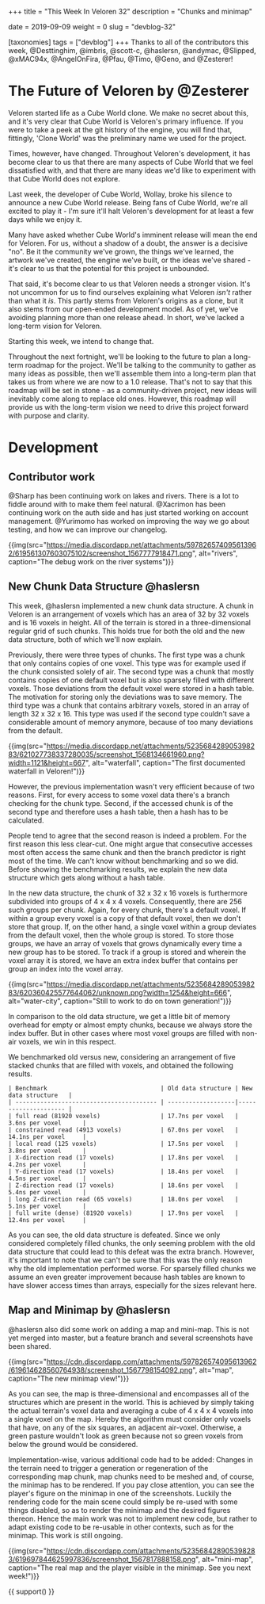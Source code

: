 +++
title = "This Week In Veloren 32"
description = "Chunks and minimap"

date = 2019-09-09
weight = 0
slug = "devblog-32"

[taxonomies]
tags = ["devblog"]
+++
Thanks to all of the contributors this week, @Desttinghim, @imbris, @scott-c, @haslersn, @andymac, @Slipped, @xMAC94x, @AngelOnFira, @Pfau, @Timo, @Geno, and @Zesterer!

# The Future of Veloren by @Zesterer

Veloren started life as a Cube World clone. We make no secret about this, and it's very clear that Cube World is Veloren's primary influence. If you were to take a peek at the git history of the engine, you will find that, fittingly, 'Clone World' was the preliminary name we used for the project.

Times, however, have changed. Throughout Veloren's development, it has become clear to us that there are many aspects of Cube World that we feel dissatisfied with, and that there are many ideas we'd like to experiment with that Cube World does not explore.

Last week, the developer of Cube World, Wollay, broke his silence to announce a new Cube World release. Being fans of Cube World, we're all excited to play it - I'm sure it'll halt Veloren's development for at least a few days while we enjoy it.

Many have asked whether Cube World's imminent release will mean the end for Veloren. For us, without a shadow of a doubt, the answer is a decisive "no". Be it the community we've grown, the things we've learned, the artwork we've created, the engine we've built, or the ideas we've shared - it's clear to us that the potential for this project is unbounded.

That said, it's become clear to us that Veloren needs a stronger vision. It's not uncommon for us to find ourselves explaining what Veloren *isn't* rather than what it *is*. This partly stems from Veloren's origins as a clone, but it also stems from our open-ended development model. As of yet, we've avoiding planning more than one release ahead. In short, we've lacked a long-term vision for Veloren.

Starting this week, we intend to change that.

Throughout the next fortnight, we'll be looking to the future to plan a long-term roadmap for the project. We'll be talking to the community to gather as many ideas as possible, then we'll assemble them into a long-term plan that takes us from where we are now to a 1.0 release. That's not to say that this roadmap will be set in stone - as a community-driven project, new ideas will inevitably come along to replace old ones. However, this roadmap will provide us with the long-term vision we need to drive this project forward with purpose and clarity.

# Development

## Contributor work

@Sharp has been continuing work on lakes and rivers. There is a lot to fiddle around with to make them feel natural. @Xacrimon has been continuing work on the auth side and has just started working on account management. @Yurimomo has worked on improving the way we go about testing, and how we can improve our changelog.

{{img(src="https://media.discordapp.net/attachments/597826574095613962/619561307603075102/screenshot_1567777918471.png", alt="rivers", caption="The debug work on the river systems")}}

## New Chunk Data Structure @haslersn

This week, @haslersn implemented a new chunk data structure. A chunk in Veloren is an arrangement of voxels which has an area of 32 by 32 voxels and is 16 voxels in height. All of the terrain is stored in a three-dimensional regular grid of such chunks. This holds true for both the old and the new data structure, both of which we'll now explain.

Previously, there were three types of chunks. The first type was a chunk that only contains copies of one voxel. This type was for example used if the chunk consisted solely of air. The second type was a chunk that mostly contains copies of one default voxel but is also sparsely filled with different voxels. Those deviations from the default voxel were stored in a hash table. The motivation for storing only the deviations was to save memory. The third type was a chunk that contains arbitrary voxels, stored in an array of length 32 x 32 x 16. This type was used if the second type couldn't save a considerable amount of memory anymore, because of too many deviations from the default.

{{img(src="https://media.discordapp.net/attachments/523568428905398283/621027738337280035/screenshot_1568134661960.png?width=1121&height=667", alt="waterfall", caption="The first documented waterfall in Veloren!")}}

However, the previous implementation wasn't very efficient because of two reasons. First, for every access to some voxel data there's a branch checking for the chunk type. Second, if the accessed chunk is of the second type and therefore uses a hash table, then a hash has to be calculated.

People tend to agree that the second reason is indeed a problem. For the first reason this less clear-cut. One might argue that consecutive accesses most often access the same chunk and then the branch predictor is right most of the time. We can't know without benchmarking and so we did. Before showing the benchmarking results, we explain the new data structure which gets along without a hash table.

In the new data structure, the chunk of 32 x 32 x 16 voxels is furthermore subdivided into groups of 4 x 4 x 4 voxels. Consequently, there are 256 such groups per chunk. Again, for every chunk, there's a default voxel. If within a group every voxel is a copy of that default voxel, then we don't store that group.
If, on the other hand, a single voxel within a group deviates from the default voxel, then the whole group is stored. To store those groups, we have an array of voxels that grows dynamically every time a new group has to be stored. To track if a group is stored and wherein the voxel array it is stored, we have an extra index buffer that contains per group an index into the voxel array.

{{img(src="https://media.discordapp.net/attachments/523568428905398283/620360425577644062/unknown.png?width=1254&height=666", alt="water-city", caption="Still to work to do on town generation!")}}

In comparison to the old data structure, we get a little bit of memory overhead for empty or almost empty chunks, because we always store the index buffer.
But in other cases where most voxel groups are filled with non-air voxels, we win in this respect.

We benchmarked old versus new, considering an arrangement of five stacked chunks that are filled with voxels, and obtained the following results.

```
| Benchmark                                | Old data structure | New data structure   |
| ---------------------------------------- | -------------------|--------------------- |
| full read (81920 voxels)                 | 17.7ns per voxel   | 3.6ns per voxel      |
| constrained read (4913 voxels)           | 67.0ns per voxel   | 14.1ns per voxel     |
| local read (125 voxels)                  | 17.5ns per voxel   | 3.8ns per voxel      |
| X-direction read (17 voxels)             | 17.8ns per voxel   | 4.2ns per voxel      |
| Y-direction read (17 voxels)             | 18.4ns per voxel   | 4.5ns per voxel      |
| Z-direction read (17 voxels)             | 18.6ns per voxel   | 5.4ns per voxel      |
| long Z-direction read (65 voxels)        | 18.0ns per voxel   | 5.1ns per voxel      |
| full write (dense) (81920 voxels)        | 17.9ns per voxel   | 12.4ns per voxel     |
```

As you can see, the old data structure is defeated. Since we only considered completely filled chunks, the only seeming problem with the old data structure that could lead to this defeat was the extra branch. However, it's important to note that we can't be sure that this was the only reason why the old implementation performed worse. For sparsely filled chunks we assume an even greater improvement because hash tables are known to have slower access times than arrays, especially for the sizes relevant here.

## Map and Minimap by @haslersn

@haslersn also did some work on adding a map and mini-map. This is not yet merged into master, but a feature branch and several screenshots have been shared.

{{img(src="https://cdn.discordapp.com/attachments/597826574095613962/619614628560764938/screenshot_1567798154092.png", alt="map", caption="The new minimap view!")}}

As you can see, the map is three-dimensional and encompasses all of the structures which are present in the world. This is achieved by simply taking the actual terrain's voxel data and averaging a cube of 4 x 4 x 4 voxels into a single voxel on the map. Hereby the algorithm must consider only voxels that have, on any of the six squares, an adjacent air-voxel. Otherwise, a green pasture wouldn't look as green because not so green voxels from below the ground would be considered.

Implementation-wise, various additional code had to be added: Changes in the terrain need to trigger a generation or regeneration of the corresponding map chunk, map chunks need to be meshed and, of course, the minimap has to be rendered. If you pay close attention, you can see the player's figure on the minimap in one of the screenshots. Luckily the rendering code for the main scene could simply be re-used with some things disabled, so as to render the minimap and the desired figures thereon. Hence the main work was not to implement new code, but rather to adapt existing code to be re-usable in other contexts, such as for the minimap.
This work is still ongoing.

{{img(src="https://cdn.discordapp.com/attachments/523568428905398283/619697844625997836/screenshot_1567817888158.png", alt="mini-map", caption="The real map and the player visible in the minimap. See you next week!")}}

{{ support() }}
